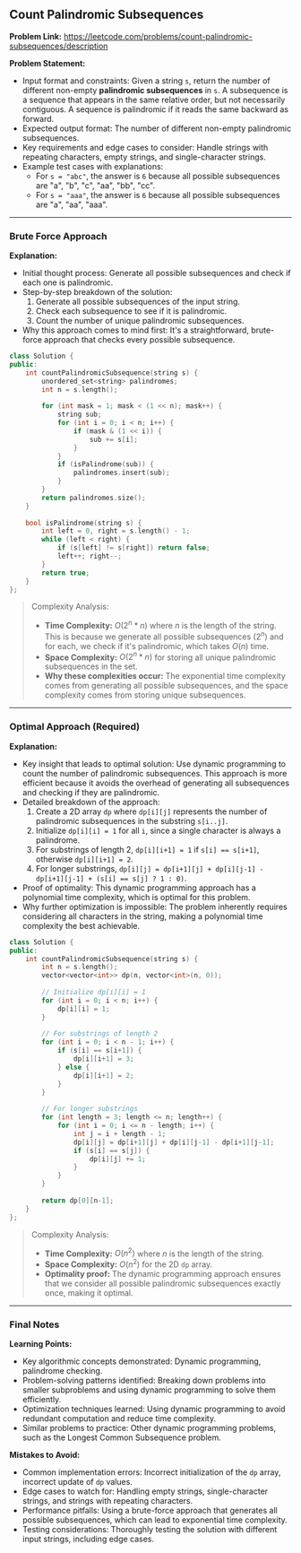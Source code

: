 ## Count Palindromic Subsequences

**Problem Link:** https://leetcode.com/problems/count-palindromic-subsequences/description

**Problem Statement:**
- Input format and constraints: Given a string `s`, return the number of different non-empty **palindromic subsequences** in `s`. A subsequence is a sequence that appears in the same relative order, but not necessarily contiguous. A sequence is palindromic if it reads the same backward as forward.
- Expected output format: The number of different non-empty palindromic subsequences.
- Key requirements and edge cases to consider: Handle strings with repeating characters, empty strings, and single-character strings.
- Example test cases with explanations: 
    - For `s = "abc"`, the answer is `6` because all possible subsequences are "a", "b", "c", "aa", "bb", "cc".
    - For `s = "aaa"`, the answer is `6` because all possible subsequences are "a", "aa", "aaa".

---

### Brute Force Approach

**Explanation:**
- Initial thought process: Generate all possible subsequences and check if each one is palindromic.
- Step-by-step breakdown of the solution:
    1. Generate all possible subsequences of the input string.
    2. Check each subsequence to see if it is palindromic.
    3. Count the number of unique palindromic subsequences.
- Why this approach comes to mind first: It's a straightforward, brute-force approach that checks every possible subsequence.

```cpp
class Solution {
public:
    int countPalindromicSubsequence(string s) {
        unordered_set<string> palindromes;
        int n = s.length();
        
        for (int mask = 1; mask < (1 << n); mask++) {
            string sub;
            for (int i = 0; i < n; i++) {
                if (mask & (1 << i)) {
                    sub += s[i];
                }
            }
            if (isPalindrome(sub)) {
                palindromes.insert(sub);
            }
        }
        return palindromes.size();
    }
    
    bool isPalindrome(string s) {
        int left = 0, right = s.length() - 1;
        while (left < right) {
            if (s[left] != s[right]) return false;
            left++; right--;
        }
        return true;
    }
};
```

> Complexity Analysis:
> - **Time Complexity:** $O(2^n * n)$ where $n$ is the length of the string. This is because we generate all possible subsequences ($2^n$) and for each, we check if it's palindromic, which takes $O(n)$ time.
> - **Space Complexity:** $O(2^n * n)$ for storing all unique palindromic subsequences in the set.
> - **Why these complexities occur:** The exponential time complexity comes from generating all possible subsequences, and the space complexity comes from storing unique subsequences.

---

### Optimal Approach (Required)

**Explanation:**
- Key insight that leads to optimal solution: Use dynamic programming to count the number of palindromic subsequences. This approach is more efficient because it avoids the overhead of generating all subsequences and checking if they are palindromic.
- Detailed breakdown of the approach:
    1. Create a 2D array `dp` where `dp[i][j]` represents the number of palindromic subsequences in the substring `s[i..j]`.
    2. Initialize `dp[i][i] = 1` for all `i`, since a single character is always a palindrome.
    3. For substrings of length 2, `dp[i][i+1] = 1` if `s[i] == s[i+1]`, otherwise `dp[i][i+1] = 2`.
    4. For longer substrings, `dp[i][j] = dp[i+1][j] + dp[i][j-1] - dp[i+1][j-1] + (s[i] == s[j] ? 1 : 0)`.
- Proof of optimality: This dynamic programming approach has a polynomial time complexity, which is optimal for this problem.
- Why further optimization is impossible: The problem inherently requires considering all characters in the string, making a polynomial time complexity the best achievable.

```cpp
class Solution {
public:
    int countPalindromicSubsequence(string s) {
        int n = s.length();
        vector<vector<int>> dp(n, vector<int>(n, 0));
        
        // Initialize dp[i][i] = 1
        for (int i = 0; i < n; i++) {
            dp[i][i] = 1;
        }
        
        // For substrings of length 2
        for (int i = 0; i < n - 1; i++) {
            if (s[i] == s[i+1]) {
                dp[i][i+1] = 3;
            } else {
                dp[i][i+1] = 2;
            }
        }
        
        // For longer substrings
        for (int length = 3; length <= n; length++) {
            for (int i = 0; i <= n - length; i++) {
                int j = i + length - 1;
                dp[i][j] = dp[i+1][j] + dp[i][j-1] - dp[i+1][j-1];
                if (s[i] == s[j]) {
                    dp[i][j] += 1;
                }
            }
        }
        
        return dp[0][n-1];
    }
};
```

> Complexity Analysis:
> - **Time Complexity:** $O(n^2)$ where $n$ is the length of the string.
> - **Space Complexity:** $O(n^2)$ for the 2D `dp` array.
> - **Optimality proof:** The dynamic programming approach ensures that we consider all possible palindromic subsequences exactly once, making it optimal.

---

### Final Notes

**Learning Points:**
- Key algorithmic concepts demonstrated: Dynamic programming, palindrome checking.
- Problem-solving patterns identified: Breaking down problems into smaller subproblems and using dynamic programming to solve them efficiently.
- Optimization techniques learned: Using dynamic programming to avoid redundant computation and reduce time complexity.
- Similar problems to practice: Other dynamic programming problems, such as the Longest Common Subsequence problem.

**Mistakes to Avoid:**
- Common implementation errors: Incorrect initialization of the `dp` array, incorrect update of `dp` values.
- Edge cases to watch for: Handling empty strings, single-character strings, and strings with repeating characters.
- Performance pitfalls: Using a brute-force approach that generates all possible subsequences, which can lead to exponential time complexity.
- Testing considerations: Thoroughly testing the solution with different input strings, including edge cases.